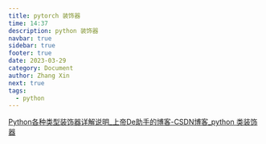 ```yaml
---
title: pytorch 装饰器
time: 14:37
description: python 装饰器
navbar: true
sidebar: true
footer: true
date: 2023-03-29
category: Document
author: Zhang Xin
next: true
tags:
  - python
---
```

[Python各种类型装饰器详解说明_上帝De助手的博客-CSDN博客_python 类装饰器](https://blog.csdn.net/five3/article/details/83447467)

